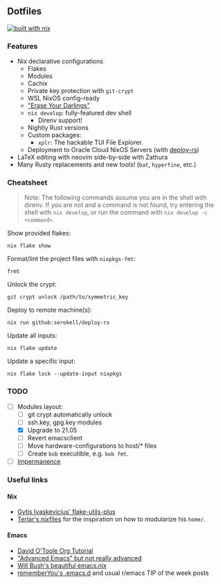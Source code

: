 ## Dotfiles

[![built with nix](https://builtwithnix.org/badge.svg)](https://builtwithnix.org)

### Features

 - Nix declarative configurations
   - Flakes
   - Modules
   - Cachix
   - Private key protection with `git-crypt`
   - WSL NixOS config-ready
   - ["Erase Your Darlings"](https://mt-caret.github.io/blog/posts/2020-06-29-optin-state.html)
   - `nix develop`: fully-featured dev shell
     - Direnv support!
   - Nightly Rust versions
   - Custom packages:
     - `xplr`: The hackable TUI File Explorer.
   - Deployment to Oracle Cloud NixOS Servers (with [deploy-rs](https://github.com/serokell/deploy-rs))
 - LaTeX editing with neovim side-by-side with Zathura
 - Many Rusty replacements and new tools! (`bat`, `hyperfine`, etc.)

### Cheatsheet

> Note: The following commands assume you are in the shell with direnv. If you are not and a command is not found, try entering the shell with `nix develop`, or run the command with `nix develop -c <command>`.

Show provided flakes:

```
nix flake show
```

Format/lint the project files with `nixpkgs-fmt`:

```
frmt
```

Unlock the crypt:

```
git crypt unlock /path/to/symmetric_key
```

Deploy to remote machine(s):

```
nix run github:serokell/deploy-rs
```

Update all inputs:

```
nix flake update
```

Update a specific input:

```
nix flake lock --update-input nixpkgs
```

### TODO

 - [ ] Modules layout:
   - [ ] git crypt automatically unlock
   - [ ] ssh.key, gpg.key modules
   - [x] Upgrade to 21.05
   - [ ] Revert emacsclient
   - [ ] Move hardware-configurations to host/* files
   - [ ] Create `bob` executible, e.g. `bob fmt`.
 - [ ] [Impermanence](https://github.com/nix-community/impermanence)

### Useful links
 
#### Nix

 - [Gytis Ivaskevicius' flake-utils-plus](https://github.com/gytis-ivaskevicius/flake-utils-plus)
 - [Terlar's nixfiles](https://github.com/terlar/nix-config) for the inspiration on how to modularize his `home/`.

#### Emacs

 - [David O'Toole Org Tutorial](https://orgmode.org/worg/org-tutorials/orgtutorial_dto.html)
 - ["Advanced Emacs" but not really advanced](https://www.cs.cmu.edu/~15131/f17/topics/extratations/advanced-emacs.pdf)
 - [Will Bush's beautiful emacs.nix](https://github.com/willbush/system/blob/0c1aadad079f3c484a98bb43ca51f0f9eac44dc4/users/profiles/emacs.nix)
 - [rememberYou's .emacs.d](https://github.com/rememberYou/.emacs.d) and usual r/emacs TIP of the week posts
